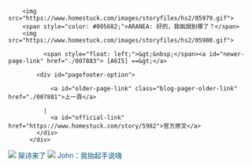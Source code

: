 ﻿<html>

        <img src="https://www.homestuck.com/images/storyfiles/hs2/05979.gif">
        <span style="color: #005682;">ARANEA: 好的，我剛說到哪了？</span>
        <img src="https://www.homestuck.com/images/storyfiles/hs2/05980.gif">
<div class="pagefoot">
            
              <span style="float: left;">&gt;&nbsp;</span><a id="newer-page-link" href="./007883"> [A6I5] ==&gt;</a>
            
            <div id="pagefooter-option">
              
                <a id="older-page-link" class="blog-pager-older-link" href="./007881">上一頁</a>
              
              |
                <a id="official-link" href="https://www.homestuck.com/story/5982">官方原文</a>
            </div>
          </div>
<img src="https://www.homestuck2.com/assets/panels/00001.gif">
        <span style="color: #005682;">屎诗来了</span>
<img src="https://www.homestuck.com/images/storyfiles/hs2/07923.gif"> 
<span style="color: #005682;">John：我抬起手说嗨</span>
